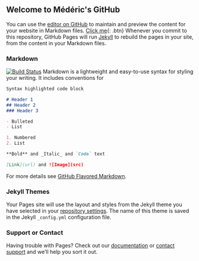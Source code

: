 ## Welcome to Médéric's GitHub

You can use the [editor on GitHub](https://github.com/crimson-med/crimson-med.github.io/edit/master/index.md) to maintain and preview the content for your website in Markdown files.
[Click me](http://www.google.com){: .btn}
Whenever you commit to this repository, GitHub Pages will run [Jekyll](https://jekyllrb.com/) to rebuild the pages in your site, from the content in your Markdown files.

### Markdown
[![Build Status](https://travis-ci.org/pages-themes/cayman.svg?branch=master)](https://travis-ci.org/pages-themes/cayman)
Markdown is a lightweight and easy-to-use syntax for styling your writing. It includes conventions for

```markdown
Syntax highlighted code block

# Header 1
## Header 2
### Header 3

- Bulleted
- List

1. Numbered
2. List

**Bold** and _Italic_ and `Code` text

[Link](url) and ![Image](src)
```

For more details see [GitHub Flavored Markdown](https://guides.github.com/features/mastering-markdown/).

### Jekyll Themes

Your Pages site will use the layout and styles from the Jekyll theme you have selected in your [repository settings](https://github.com/crimson-med/crimson-med.github.io/settings). The name of this theme is saved in the Jekyll `_config.yml` configuration file.

### Support or Contact

Having trouble with Pages? Check out our [documentation](https://help.github.com/categories/github-pages-basics/) or [contact support](https://github.com/contact) and we’ll help you sort it out.
